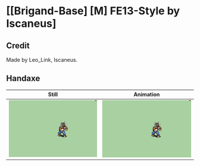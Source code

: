 # [\[Brigand-Base\] \[M\] FE13-Style by Iscaneus]

## Credit

Made by Leo_Link, Iscaneus.
	
## Handaxe

| Still | Animation |
| :---: | :-------: |
| ![Handaxe still](./Handaxe_000.png) | ![Handaxe animation](./Handaxe.gif) |
